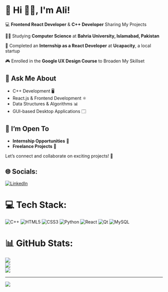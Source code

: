 # 💫 Hi 👋🏻, I'm Ali!  

💻 **Frontend React Developer** & **C++ Developer** Sharing My Projects  

👨‍🎓 Studying **Computer Science** at **Bahria University, Islamabad, Pakistan**  

👾 Completed an **Internship as a React Developer** at **Ucapacity**, a local startup  

🎮 Enrolled in the **Google UX Design Course** to Broaden My Skillset  

## 💬 Ask Me About  
- C++ Development 🖥️  
- React.js & Frontend Development ⚛️  
- Data Structures & Algorithms 📊  
- GUI-based Desktop Applications 🗔  

## 🚀 I’m Open To  
- **Internship Opportunities** 🤝  
- **Freelance Projects** 💼  

Let’s connect and collaborate on exciting projects! 🌟  


## 🌐 Socials:
[![LinkedIn](https://img.shields.io/badge/LinkedIn-%230077B5.svg?logo=linkedin&logoColor=white)](https://linkedin.com/in/www.linkedin.com/in/ali-bokhari-b925901b5) 

# 💻 Tech Stack:
![C++](https://img.shields.io/badge/c++-%2300599C.svg?style=for-the-badge&logo=c%2B%2B&logoColor=white) ![HTML5](https://img.shields.io/badge/html5-%23E34F26.svg?style=for-the-badge&logo=html5&logoColor=white) ![CSS3](https://img.shields.io/badge/css3-%231572B6.svg?style=for-the-badge&logo=css3&logoColor=white) ![Python](https://img.shields.io/badge/python-3670A0?style=for-the-badge&logo=python&logoColor=ffdd54) ![React](https://img.shields.io/badge/react-%2320232a.svg?style=for-the-badge&logo=react&logoColor=%2361DAFB) ![Qt](https://img.shields.io/badge/Qt-%23217346.svg?style=for-the-badge&logo=Qt&logoColor=white) ![MySQL](https://img.shields.io/badge/mysql-4479A1.svg?style=for-the-badge&logo=mysql&logoColor=white)
# 📊 GitHub Stats:
![](https://github-readme-stats.vercel.app/api?username=AliBokhari101&theme=shadow_blue&hide_border=false&include_all_commits=false&count_private=false)<br/>
![](https://github-readme-streak-stats.herokuapp.com/?user=AliBokhari101&theme=shadow_blue&hide_border=false)<br/>
![](https://github-readme-stats.vercel.app/api/top-langs/?username=AliBokhari101&theme=shadow_blue&hide_border=false&include_all_commits=false&count_private=false&layout=compact)

---
[![](https://visitcount.itsvg.in/api?id=AliBokhari101&icon=0&color=0)](https://visitcount.itsvg.in)

<!-- Proudly created with GPRM ( https://gprm.itsvg.in ) -->
